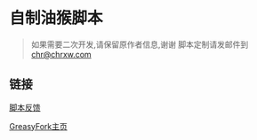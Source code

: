 # 自制油猴脚本

> 如果需要二次开发,请保留原作者信息,谢谢
> 脚本定制请发邮件到 chr@chrxw.com

## 链接

[脚本反馈][1]

[GreasyFork主页][2]

[1]:https://blog.chrxw.com/scripts.html
[2]:https://greasyfork.org/zh-CN/users/719636-chr233
